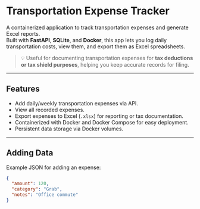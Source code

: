 # Transportation Expense Tracker

A containerized application to track transportation expenses and generate Excel reports.  
Built with **FastAPI**, **SQLite**, and **Docker**, this app lets you log daily transportation costs, view them, and export them as Excel spreadsheets.  

> 💡 Useful for documenting transportation expenses for **tax deductions or tax shield purposes**, helping you keep accurate records for filing.

---

## Features
- Add daily/weekly transportation expenses via API.
- View all recorded expenses.
- Export expenses to Excel (`.xlsx`) for reporting or tax documentation.
- Containerized with Docker and Docker Compose for easy deployment.
- Persistent data storage via Docker volumes.

---

## Adding Data

Example JSON for adding an expense:

```json
{
  "amount": 120,
  "category": "Grab",
  "notes": "Office commute"
}
